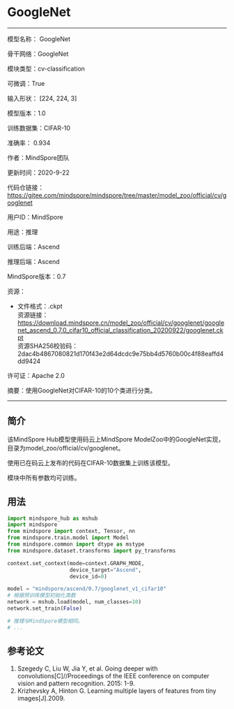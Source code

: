 # GoogleNet

---

模型名称： GoogleNet

骨干网络：GoogleNet

模块类型：cv-classification

可微调：True

输入形状： [224, 224, 3]

模型版本：1.0

训练数据集：CIFAR-10

准确率： 0.934

作者：MindSpore团队

更新时间：2020-9-22

代码仓链接： <https://gitee.com/mindspore/mindspore/tree/master/model_zoo/official/cv/googlenet>

用户ID：MindSpore

用途：推理

训练后端：Ascend

推理后端：Ascend

MindSpore版本：0.7

资源：

  -
    文件格式：.ckpt  
    资源链接： <https://download.mindspore.cn/model_zoo/official/cv/googlenet/googlenet_ascend_0.7.0_cifar10_official_classification_20200922/googlenet.ckpt>  
    资源SHA256校验码：2dac4b4867080821d170f43e2d64dcdc9e75bb4d5760b00c4f88eaffd4dd9424

许可证：Apache 2.0

摘要：使用GoogleNet对CIFAR-10的10个类进行分类。

---

## 简介

该MindSpore Hub模型使用码云上MindSpore ModelZoo中的GoogleNet实现，目录为model_zoo/official/cv/googlenet。

使用已在码云上发布的代码在CIFAR-10数据集上训练该模型。

模块中所有参数均可训练。

## 用法

```python
import mindspore_hub as mshub
import mindspore
from mindspore import context, Tensor, nn
from mindspore.train.model import Model
from mindspore.common import dtype as mstype
from mindspore.dataset.transforms import py_transforms

context.set_context(mode=context.GRAPH_MODE,
                    device_target="Ascend",
                    device_id=0)

model = "mindspore/ascend/0.7/googlenet_v1_cifar10"
# 根据预训练模型初始化类数
network = mshub.load(model, num_classes=10)
network.set_train(False)

# 推理与MindSpore模型相同。
# ...
```

## 参考论文

1. Szegedy C, Liu W, Jia Y, et al. Going deeper with convolutions[C]//Proceedings of the IEEE conference on computer vision and pattern recognition. 2015: 1-9.
2. Krizhevsky A, Hinton G. Learning multiple layers of features from tiny images[J].2009.
